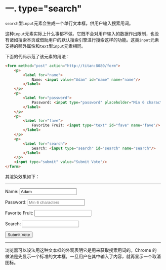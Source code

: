 # 一. type="search"

`search`型`input`元素会生成一个单行文本框，供用户输入搜索用词。

这种`input`元素实际上什么事都不做。它既不会对用户输入的数据作出限制，也没有诸如搜索本页或借助用户的默认搜索引擎进行搜索这样的功能。这类`input`元素支持的额外属性和`text`型`input`元素相同。

下面的代码示范了该元素的用法：

```html
<form method="post" action="http://titan:8080/form">
	<p>
		<label for="name">
			Name: <input value="Adam" id="name" name="name"/>
		</label>
	</p>
	<p>
		<label for="password">
			Password: <input type="password" placeholder="Min 6 characters" id="password" name="password"/>
		</label>
	</p>
	<p>
		<label for="fave">
			Favorite Fruit: <input type="text" id="fave" name="fave"/>
		</label>
	</p>
	<p>
		<label for="search">
			Search: <input type="search" id="search" name="search"/>
		</label>
	</p>
	<input type="submit" value="Submit Vote"/>
</form>
```

其渲染效果如下：

****

<form method="post" action="http://titan:8080/form">
	<p>
		<label for="name">
			Name: <input value="Adam" id="name" name="name"/>
		</label>
	</p>
	<p>
		<label for="password">
			Password: <input type="password" placeholder="Min 6 characters" id="password" name="password"/>
		</label>
	</p>
	<p>
		<label for="fave">
			Favorite Fruit: <input type="text" id="fave" name="fave"/>
		</label>
	</p>
	<p>
		<label for="search">
			Search: <input type="search" id="search" name="search"/>
		</label>
	</p>
	<input type="submit" value="Submit Vote"/>
</form>

****

浏览器可以设法用这种文本框的外观表明它是用来获取搜索用词的。Chrome 的做法是先显示一个标准的文本框，一旦用户在其中输入了内容，就再显示一个取消图标。